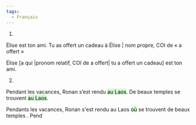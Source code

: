 ```yaml
---
tags:
  - Français
---
```

1. 
Élise est ton ami. Tu as offert un cadeau à Élise | nom propre, COI de « a offert »

Élise [a qui |pronom relatif, COI de a offert| tu a offert un cadeau] est ton ami.

2. 
Pendant les vacances, Ronan s’est rendu <mark style="background: #BBFABBA6;">au Laos</mark>. De beaux temples se trouvent <mark style="background: #BBFABBA6;">au Laos</mark>.

Pendants les vacances, Ronan s'est rendu au Laos <mark style="background: #BBFABBA6;">où</mark> se trouvent de beaux temples .
Pend